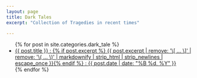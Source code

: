 ```yaml
---
layout: page
title: Dark Tales
excerpt: "Collection of Tragedies in recent times"

---
```


<ul class="post-list">
{% for post in site.categories.dark_tale %}
  <li><article><a href="{{ site.url }}{{ post.url }}">{{ post.title }} : {% if post.excerpt %} <span class="excerpt">{{ post.excerpt | remove: '\[ ... \]' | remove: '\( ... \)' | markdownify | strip_html | strip_newlines | escape_once }}</span>{% endif %} :  <span class="entry-date"><time datetime="{{ post.date | date_to_xmlschema }}">{{ post.date | date: "%B %d, %Y" }}</time></span> </a></article></li>
{% endfor %}
</ul>